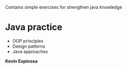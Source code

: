 Contains simple exercises for strengthen java knowledge

# Java practice

  - OOP principles
  - Design patterns
  - Java approaches

**Kevin Espinosa**
